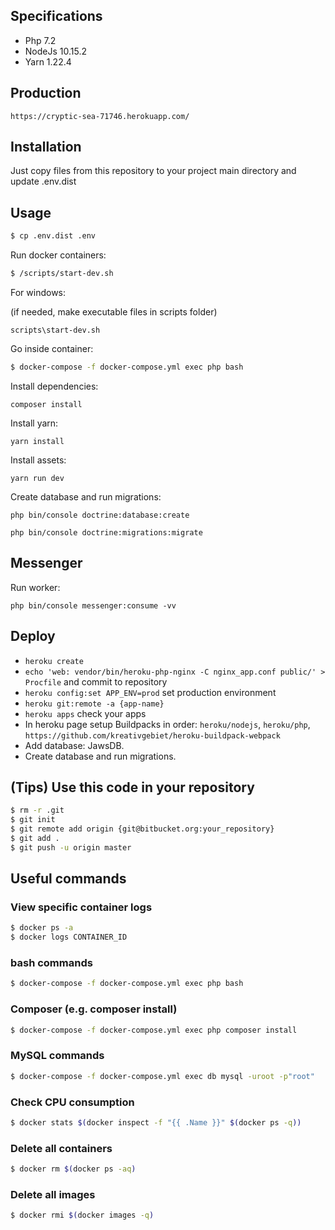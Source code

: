 ## Specifications

- Php 7.2
- NodeJs 10.15.2
- Yarn 1.22.4

## Production

```
https://cryptic-sea-71746.herokuapp.com/
```

## Installation

Just copy files from this repository to your project main directory and update .env.dist

## Usage

 ```bash
 $ cp .env.dist .env
 ```

Run docker containers:

 ```bash
 $ /scripts/start-dev.sh
 ```
 
For windows:

(if needed, make executable files in scripts folder)

```
scripts\start-dev.sh
```

Go inside container:
 
 ```bash
 $ docker-compose -f docker-compose.yml exec php bash
 ```
 
Install dependencies:
 
 ```
 composer install
 ```
 
Install yarn:
 
```
yarn install
```

Install assets:

```
yarn run dev
```

Create database and run migrations:

```
php bin/console doctrine:database:create
```
```
php bin/console doctrine:migrations:migrate
```

## Messenger

Run worker:

```
php bin/console messenger:consume -vv
``` 

## Deploy

- ``heroku create``
- ``echo 'web: vendor/bin/heroku-php-nginx -C nginx_app.conf public/' > Procfile`` and commit to repository
- ``heroku config:set APP_ENV=prod`` set production environment
- ``heroku git:remote -a {app-name}``
- ``heroku apps`` check your apps
- In heroku page setup Buildpacks in order: ``heroku/nodejs``, ``heroku/php``, ``https://github.com/kreativgebiet/heroku-buildpack-webpack``
- Add database: JawsDB.
- Create database and run migrations.

 
 
 ## (Tips) Use this code in your repository
 
```bash
$ rm -r .git
$ git init
$ git remote add origin {git@bitbucket.org:your_repository}
$ git add . 
$ git push -u origin master
```

## Useful commands

### View specific container logs
```bash
$ docker ps -a
$ docker logs CONTAINER_ID
```


### bash commands
```bash
$ docker-compose -f docker-compose.yml exec php bash
```

### Composer (e.g. composer install)
```bash
$ docker-compose -f docker-compose.yml exec php composer install
```

### MySQL commands 
```bash
$ docker-compose -f docker-compose.yml exec db mysql -uroot -p"root"
```
### Check CPU consumption
```bash
$ docker stats $(docker inspect -f "{{ .Name }}" $(docker ps -q))
```
### Delete all containers
```bash
$ docker rm $(docker ps -aq)
```

### Delete all images
```bash
$ docker rmi $(docker images -q)
```